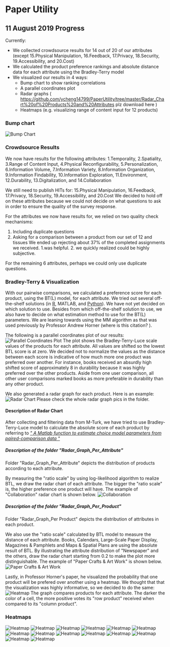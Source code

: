 # Paper Utility
## 11 August 2019 Progress 
Currently:
* We collected crowdsource results for 14 out of 20 of our attributes (except 15.Physical Manipulation, 16.Feedback, 17.Privacy, 18.Security, 19.Accessibility, and 20.Cost)
* We calculated the product preference rankings and absolute distance data for each attribute using the Bradley-Terry model
* We visualized our results in 4 ways: 
  * Bump chart to show ranking correlations 
  * A parallel coordinates plot 
  * Radar graphs ( https://github.com/ycheng14799/PaperUtility/tree/master/Radar_Chart%20of%20Products%20and%20Attributes plz download here ) 
  * Heatmaps (e.g. visualizing range of content input for 12 products)
  
  
### Bump chart 
![Bump Chart](https://github.com/ycheng14799/PaperUtility/blob/master/Data_Ranking_Plot.png)

### Crowdsource Results
We now have results for the following attributes: 1.Temporality, 2.Spatiality, 3.Range of Content Input, 4.Physical Reconfigurability, 5.Personalization, 6.Information Volume, 7.Information Variety, 8.Information Organization, 9.Information Findability, 10.Information Exploration, 11.Environment, 12.Durability, 13.Digitalization, and 14.Collaboration

We still need to publish HITs for: 15.Physical Manipulation, 16.Feedback, 17.Privacy, 18.Security, 19.Accessibility, and 20.Cost
We decided to hold off on these attributes because we could not decide on what questions to ask in order to ensure the quality of the survey response. 

For the attributes we now have results for, we relied on two quality check mechanisms: 
1. Including duplicate questions 
2. Asking for a comparison between a product from our set of 12 and tissues
We ended up rejecting about 37% of the completed assignments we received. 1.was helpful. 2. we quickly realized could be highly subjective. 

For the remaining 6 attributes, perhaps we could only use duplicate questions. 


### Bradley-Terry & Visualization 
With our pairwise comparisons, we calculated a preference score for each product, using the BT(L) model, for each attribute. We tried out several off-the-shelf solutions (in [R](https://github.com/hturner/BradleyTerry2), MATLAB, and [Python](http://choix.lum.li/en/latest/index.html)). We have not yet decided on which solution to use. Besides from which off-the-shelf solution to use, we also have to decide on what estimation method to use for the BT(L) parameters. We are leaning towards using the MM algorithm as that was used previously by Professor Andrew Horner (where is this citation? ). 

The following is a parallel coordinates plot of our results: 
![Parallel Coordinates Plot](https://raw.githubusercontent.com/ycheng14799/PaperUtility/master/ParallelCoordinatesPlot.png)
The plot shows the Bradley-Terry-Luce scale values of the products for each attribute. All values are shifted so the lowest BTL score is at zero. We decided not to normalize the values as the distance between each score is indicative of how much more one product was preferred over another. For instance, books received an absurdly high shifted score of approximately 8 in durability because it was highly preferred over the other products. Aside from one user comparison, all other user comparisons marked books as more preferable in durability than any other product.  

We also generated a radar graph for each product. Here is an example: 
![Radar Chart](https://raw.githubusercontent.com/ycheng14799/PaperUtility/master/Semi-structuredRadarExample.png) Please check the whole radar graph pics in the folder. 
#### Description of Radar Chart

After collecting and filtering data from M-Turk, we have tried to use Bradley-Terry-Luce model to calculate the absolute score of each product by referring to [*" A Matlab function to estimate choice model parameters from paired-comparison data "*](https://link.springer.com/article/10.3758/BF03195547)  

##### Description of the folder "Radar_Graph_Per_Attribute"

Folder "Radar_Graph_Per_Attribute" depicts the distribution of products according to each attribute. 

By measuring the "ratio scale" by using log-likelihood algorithm to realize BTL, we draw the radar chart of each attribute. The bigger the "ratio scale" is, the higher preference one product will have. 
The example of "Collaboration" radar chart is shown below.
![Collaboration](https://github.com/ycheng14799/PaperUtility/blob/master/Radar_Chart%20of%20Products%20and%20Attributes/Radar_Graph_Per_Attribute/Collaboration.png?raw=true)

##### Description of the folder "Radar_Graph_Per_Product"

Folder "Radar_Graph_Per Product" depicts the distribution of attributes in each product.

We also use the "ratio scale" calculated by BTL model to measure the distance of each attribute. Books, Calendars, Large-Scale Paper Display, Magazines & Pamphlets and Maps & Spatial Plans are using the absolute result of BTL. By illustrating the attribute distribution of "Newspaper" and the others, draw the radar chart starting from 0.2 to make the plot more distinguishable.
The example of "Paper Crafts & Art Work" is shown below.
![Paper Crafts & Art Work](https://github.com/ycheng14799/PaperUtility/blob/master/Radar_Chart%20of%20Products%20and%20Attributes/Radar_Graph_Per_Product/Paper%20Crafts%20%26%20Artworks(set%20minimum%20value%20%3D%200.2).png)

Lastly, in Professor Horner's paper, he visualized the probability that one product will be prefered over another using a heatmap. We thought that that the visualization was highly informative, so we decided to do the same: 
![Heatmap](https://raw.githubusercontent.com/ycheng14799/PaperUtility/master/heatmapExample.png)
The graph compares products for each attribute. The darker the color of a cell, the more positive votes its "row product" received when compared to its "column product". 

### Heatmaps
![Heatmap](https://raw.githubusercontent.com/ycheng14799/PaperUtility/master/PreferenceProbabilityHeatmaps/Collaboration.png)
![Heatmap](https://raw.githubusercontent.com/ycheng14799/PaperUtility/master/PreferenceProbabilityHeatmaps/Digitalization.png)
![Heatmap](https://raw.githubusercontent.com/ycheng14799/PaperUtility/master/PreferenceProbabilityHeatmaps/Durability.png)
![Heatmap](https://raw.githubusercontent.com/ycheng14799/PaperUtility/master/PreferenceProbabilityHeatmaps/Environment.png)
![Heatmap](https://raw.githubusercontent.com/ycheng14799/PaperUtility/master/PreferenceProbabilityHeatmaps/InformationExploration.png)
![Heatmap](https://raw.githubusercontent.com/ycheng14799/PaperUtility/master/PreferenceProbabilityHeatmaps/InformationFindability.png)
![Heatmap](https://raw.githubusercontent.com/ycheng14799/PaperUtility/master/PreferenceProbabilityHeatmaps/InformationOrganization.png)
![Heatmap](https://raw.githubusercontent.com/ycheng14799/PaperUtility/master/PreferenceProbabilityHeatmaps/InformationVariety.png)
![Heatmap](https://raw.githubusercontent.com/ycheng14799/PaperUtility/master/PreferenceProbabilityHeatmaps/InformationVolume.png)
![Heatmap](https://raw.githubusercontent.com/ycheng14799/PaperUtility/master/PreferenceProbabilityHeatmaps/Personalization.png)
![Heatmap](https://raw.githubusercontent.com/ycheng14799/PaperUtility/master/PreferenceProbabilityHeatmaps/PhysicalReconfigurability.png)
![Heatmap](https://raw.githubusercontent.com/ycheng14799/PaperUtility/master/PreferenceProbabilityHeatmaps/RangeofContentInput.png)
![Heatmap](https://raw.githubusercontent.com/ycheng14799/PaperUtility/master/PreferenceProbabilityHeatmaps/Spatiality.png)
![Heatmap](https://raw.githubusercontent.com/ycheng14799/PaperUtility/master/PreferenceProbabilityHeatmaps/Temporality.png)

